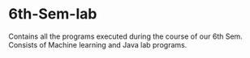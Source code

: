 # 6th-Sem-lab
Contains all the programs executed during the course of our 6th Sem. Consists of Machine learning and Java lab programs.
